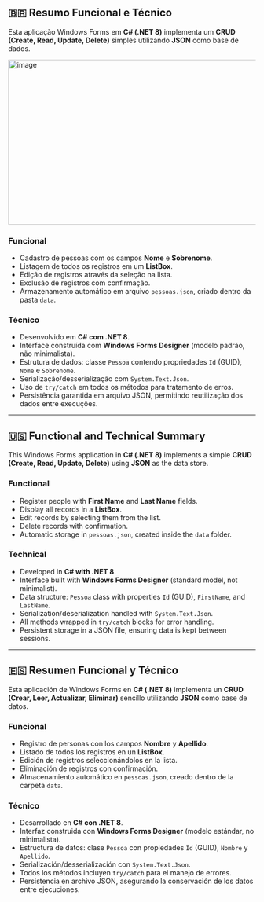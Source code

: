 ## 🇧🇷 Resumo Funcional e Técnico

Esta aplicação Windows Forms em **C# (.NET 8)** implementa um **CRUD (Create, Read, Update, Delete)** simples utilizando **JSON** como base de dados.  

<img width="714" height="336" alt="image" src="https://github.com/user-attachments/assets/dd6e078b-468f-4b7e-a60f-12eba9a550c3" />


### Funcional
- Cadastro de pessoas com os campos **Nome** e **Sobrenome**.  
- Listagem de todos os registros em um **ListBox**.  
- Edição de registros através da seleção na lista.  
- Exclusão de registros com confirmação.  
- Armazenamento automático em arquivo `pessoas.json`, criado dentro da pasta `data`.  

### Técnico
- Desenvolvido em **C# com .NET 8**.  
- Interface construída com **Windows Forms Designer** (modelo padrão, não minimalista).  
- Estrutura de dados: classe `Pessoa` contendo propriedades `Id` (GUID), `Nome` e `Sobrenome`.  
- Serialização/desserialização com `System.Text.Json`.  
- Uso de `try/catch` em todos os métodos para tratamento de erros.  
- Persistência garantida em arquivo JSON, permitindo reutilização dos dados entre execuções.  

---

## 🇺🇸 Functional and Technical Summary

This Windows Forms application in **C# (.NET 8)** implements a simple **CRUD (Create, Read, Update, Delete)** using **JSON** as the data store.  

### Functional
- Register people with **First Name** and **Last Name** fields.  
- Display all records in a **ListBox**.  
- Edit records by selecting them from the list.  
- Delete records with confirmation.  
- Automatic storage in `pessoas.json`, created inside the `data` folder.  

### Technical
- Developed in **C# with .NET 8**.  
- Interface built with **Windows Forms Designer** (standard model, not minimalist).  
- Data structure: `Pessoa` class with properties `Id` (GUID), `FirstName`, and `LastName`.  
- Serialization/deserialization handled with `System.Text.Json`.  
- All methods wrapped in `try/catch` blocks for error handling.  
- Persistent storage in a JSON file, ensuring data is kept between sessions.  

---

## 🇪🇸 Resumen Funcional y Técnico

Esta aplicación de Windows Forms en **C# (.NET 8)** implementa un **CRUD (Crear, Leer, Actualizar, Eliminar)** sencillo utilizando **JSON** como base de datos.  

### Funcional
- Registro de personas con los campos **Nombre** y **Apellido**.  
- Listado de todos los registros en un **ListBox**.  
- Edición de registros seleccionándolos en la lista.  
- Eliminación de registros con confirmación.  
- Almacenamiento automático en `pessoas.json`, creado dentro de la carpeta `data`.  

### Técnico
- Desarrollado en **C# con .NET 8**.  
- Interfaz construida con **Windows Forms Designer** (modelo estándar, no minimalista).  
- Estructura de datos: clase `Pessoa` con propiedades `Id` (GUID), `Nombre` y `Apellido`.  
- Serialización/desserialización con `System.Text.Json`.  
- Todos los métodos incluyen `try/catch` para el manejo de errores.  
- Persistencia en archivo JSON, asegurando la conservación de los datos entre ejecuciones.  
